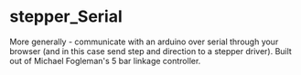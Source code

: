 # stepper_Serial

More generally - communicate with an arduino over serial through your browser (and in this case send step and direction to a stepper driver). Built out of Michael Fogleman's 5 bar linkage controller.
